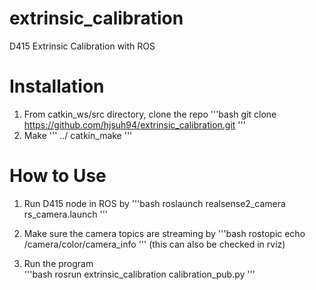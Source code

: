 # extrinsic_calibration
D415 Extrinsic Calibration with ROS

# Installation

1. From catkin_ws/src directory, clone the repo
'''bash
git clone https://github.com/hjsuh94/extrinsic_calibration.git
'''
2. Make 
'''
../
catkin_make
'''

# How to Use 

1. Run D415 node in ROS by 
'''bash
roslaunch realsense2_camera rs_camera.launch
''' 
2. Make sure the camera topics are streaming by 
'''bash
rostopic echo /camera/color/camera_info
'''
(this can also be checked in rviz) 

3. Run the program  
'''bash
rosrun extrinsic_calibration calibration_pub.py
''' 

